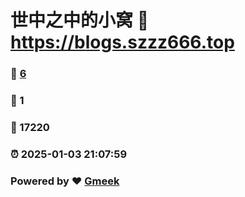 # 世中之中的小窝 :link: https://blogs.szzz666.top 
### :page_facing_up: [6](https://blogs.szzz666.top/tag.html) 
### :speech_balloon: 1 
### :hibiscus: 17220 
### :alarm_clock: 2025-01-03 21:07:59 
### Powered by :heart: [Gmeek](https://github.com/Meekdai/Gmeek)
